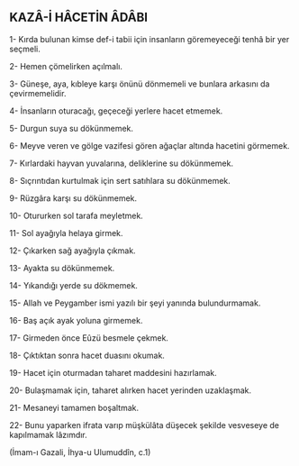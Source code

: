 ## KAZÂ-İ HÂCETİN ÂDÂBI

1-  Kırda bulunan kimse def-i tabii için insanların göremeyeceği tenhâ bir yer seçmeli.

2- Hemen çömelirken açılmalı.

3-  Güneşe, aya, kıbleye karşı önünü dönmemeli ve bunlara arkasını da çevirmemelidir.

4-  İnsanların oturacağı, geçeceği yerlere hacet et­memek.

5- Durgun suya su dökünmemek.

6-  Meyve veren ve gölge vazifesi gören ağaçlar altında hacetini görmemek.

7-  Kırlardaki hayvan yuvalarına, deliklerine su dökünmemek.

8-  Sıçrıntıdan kurtulmak için sert satıhlara su dö­künmemek.

9- Rüzgâra karşı su dökünmemek.

10- Otururken sol tarafa meyletmek.

11- Sol ayağıyla helaya girmek.

12- Çıkarken sağ ayağıyla çıkmak.

13- Ayakta su dökünmemek.

14- Yıkandığı yerde su dökmemek.

15- Allah ve Peygamber ismi yazılı bir şeyi yanın­da bulundurmamak.

16- Baş açık ayak yoluna girmemek.

17- Girmeden önce Eûzü besmele çekmek.

18- Çıktıktan sonra hacet duasını okumak.

19- Hacet için oturmadan taharet maddesini ha­zırlamak.

20- Bulaşmamak için, taharet alırken hacet yerin­den uzaklaşmak.

21- Mesaneyi tamamen boşaltmak.

22- Bunu yaparken ifrata varıp müşkülâta düşe­cek şekilde vesveseye de kapılmamak lâzım­dır.

(İmam-ı Gazali, İhya-u Ulumuddîn, c.1)
